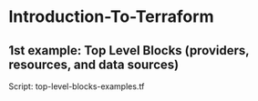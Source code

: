 # Introduction-To-Terraform

## 1st example: Top Level Blocks (providers, resources, and data sources)
Script: top-level-blocks-examples.tf 
